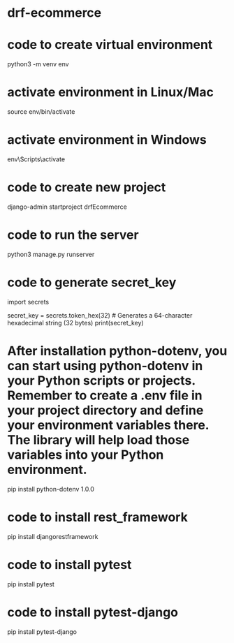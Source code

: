 # drf-ecommerce

# code to create virtual environment
python3 -m venv env  <!-- env is the environment name -->

# activate environment in Linux/Mac
source env/bin/activate

# activate environment in Windows
env\Scripts\activate

# code to create new project
django-admin startproject drfEcommerce

# code to run the server
python3 manage.py runserver

# code to generate secret_key
import secrets

secret_key = secrets.token_hex(32)  # Generates a 64-character hexadecimal string (32 bytes)
print(secret_key)

# After installation python-dotenv, you can start using python-dotenv in your Python scripts or projects. Remember to create a .env file in your project directory and define your environment variables there. The library will help load those variables into your Python environment.
pip install python-dotenv 1.0.0

# code to install rest_framework
pip install djangorestframework

# code to install pytest
pip install pytest <!-- Pytest is a Python testing framework that originated from the PyPy project. It can be used to write various types of software tests, including unit tests, integration tests, end-to-end tests, and functional tests. Its features include parametrized testing, fixtures, and assert re-writing. -->

# code to install pytest-django
pip install pytest-django